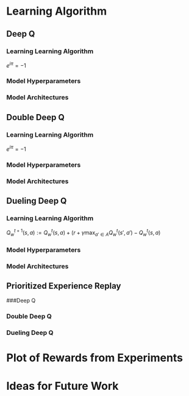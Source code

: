 # Learning Algorithm

## Deep Q
### Learning Learning Algorithm
$e^{i \pi} = -1$
### Model Hyperparameters
### Model Architectures
## Double Deep Q
### Learning Learning Algorithm
$e^{i \pi} = -1$
### Model Hyperparameters
### Model Architectures
## Dueling Deep Q
### Learning Learning Algorithm
$Q_w^{t+1}(s, a) := Q_w^{t}(s, a) + (r + \gamma \max _{a' \in A} Q_w^t(s', a') - Q_w^t(s, a)$
		

### Model Hyperparameters
### Model Architectures
## Prioritized Experience Replay
###Deep Q
### Double Deep Q
### Dueling Deep Q

# Plot of Rewards from Experiments

# Ideas for Future Work

